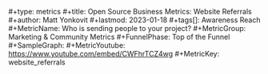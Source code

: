 #+type: metrics
#+title: Open Source Business Metrics: Website Referrals
#+author: Matt Yonkovit
#+lastmod: 2023-01-18
#+tags[]: Awareness Reach  
#+MetricName: Who is sending people to your project?
#+MetricGroup: Marketing & Community Metrics
#+FunnelPhase: Top of the Funnel
#+SampleGraph: 
#+MetricYoutube: https://www.youtube.com/embed/CWFhrTCZ4wg
#+MetricKey: website_referrals
